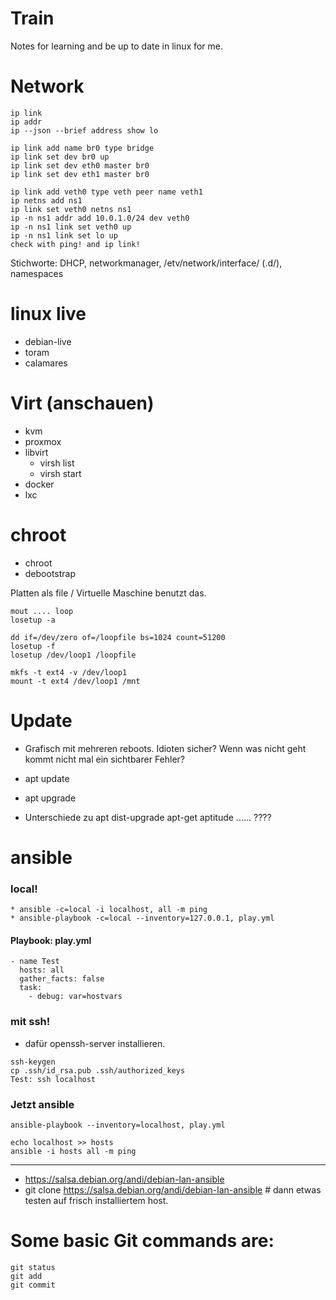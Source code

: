 # Train

Notes for learning and be up to date in linux for me.

# Network 
```
ip link
ip addr
ip --json --brief address show lo
```
```
ip link add name br0 type bridge
ip link set dev br0 up
ip link set dev eth0 master br0
ip link set dev eth1 master br0
```
```
ip link add veth0 type veth peer name veth1
ip netns add ns1
ip link set veth0 netns ns1
ip -n ns1 addr add 10.0.1.0/24 dev veth0
ip -n ns1 link set veth0 up
ip -n ns1 link set lo up 
check with ping! and ip link!
```
Stichworte: DHCP, networkmanager, /etv/network/interface/ (.d/), namespaces

# linux live
* debian-live
* toram
* calamares

# Virt (anschauen)
* kvm
* proxmox 
* libvirt
  * virsh list
  * virsh start <guestname>
* docker
* lxc

# chroot
* chroot 
* debootstrap

Platten als file / Virtuelle Maschine benutzt das.
```
mout .... loop
losetup -a

dd if=/dev/zero of=/loopfile bs=1024 count=51200
losetup -f
losetup /dev/loop1 /loopfile

mkfs -t ext4 -v /dev/loop1
mount -t ext4 /dev/loop1 /mnt
```
# Update
* Grafisch mit mehreren reboots. Idioten sicher? Wenn was nicht geht kommt nicht mal ein sichtbarer Fehler? 
* apt update
* apt upgrade

* Unterschiede zu apt dist-upgrade apt-get aptitude ...... ????

# ansible

### local!
```
* ansible -c=local -i localhost, all -m ping
* ansible-playbook -c=local --inventory=127.0.0.1, play.yml 
```

#### Playbook: play.yml
```
- name Test
  hosts: all
  gather_facts: false
  task:
    - debug: var=hostvars
```
### mit ssh!
* dafür openssh-server installieren.
```
ssh-keygen
cp .ssh/id_rsa.pub .ssh/authorized_keys
Test: ssh localhost
```
### Jetzt ansible
```
ansible-playbook --inventory=localhost, play.yml

echo localhost >> hosts
ansible -i hosts all -m ping
```
----
* https://salsa.debian.org/andi/debian-lan-ansible
* git clone https://salsa.debian.org/andi/debian-lan-ansible # dann etwas testen auf frisch installiertem host.

# Some basic Git commands are:
```
git status
git add
git commit
```
